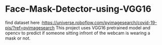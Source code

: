 # Face-Mask-Detector-using-VGG16
find dataset here :https://universe.roboflow.com/pyimagesearch/covid-19-pis/?ref=pyimagesearch
This project uses VGG16 pretrained model and opencv to predict if someone sitting infront of the webcam is wearing a mask or not.
